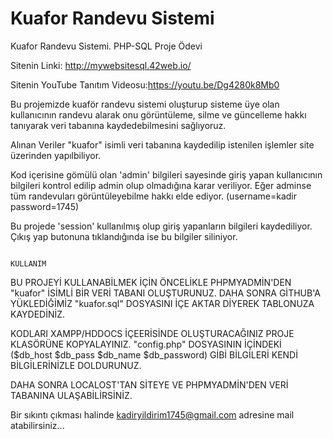 # Kuafor Randevu Sistemi
 Kuafor Randevu Sistemi. PHP-SQL Proje Ödevi
 
 Sitenin Linki: http://mywebsitesql.42web.io/
 
 Sitenin YouTube Tanıtım Videosu:https://youtu.be/Dg4280k8Mb0
 
 
 Bu projemizde kuaför randevu sistemi oluşturup sisteme üye olan kullanıcının randevu alarak onu görüntüleme, silme ve güncelleme hakkı tanıyarak veri tabanına kaydedebilmesini sağlıyoruz.
 
 
 Alınan Veriler "kuafor" isimli veri tabanına kaydedilip istenilen işlemler site üzerinden yapılbiliyor.
 
 
 Kod içerisine gömülü olan 'admin' bilgileri sayesinde giriş yapan kullanıcının bilgileri kontrol edilip admin olup olmadığına karar veriliyor. Eğer adminse tüm randevuları görüntüleyebilme hakkı elde ediyor.
 (username=kadir password=1745) 
 
 
 Bu projede 'session' kullanılmış olup giriş yapanların bilgileri kaydediliyor. Çıkış yap butonuna tıklandığında ise bu bilgiler siliniyor.
 
 
 
                                                                       KULLANIM
                                                                                 
                                                                                 
 BU PROJEYİ KULLANABİLMEK İÇİN ÖNCELİKLE PHPMYADMİN'DEN "kuafor" İSİMLİ BİR VERİ TABANI OLUŞTURUNUZ. DAHA SONRA GİTHUB'A YÜKLEDİĞİMİZ "kuafor.sql" DOSYASINI İÇE AKTAR DİYEREK TABLONUZA KAYDEDİNİZ.
 
 
 KODLARI XAMPP/HDDOCS İÇEERİSİNDE OLUŞTURACAĞINIZ PROJE KLASÖRÜNE KOPYALAYINIZ. "config.php" DOSYASININ İÇİNDEKİ  ($db_host $db_pass $db_name $db_password) GİBİ BİLGİLERİ KENDİ BİLGİLERİNİZLE DOLDURUNUZ.
 
 
 DAHA SONRA LOCALOST'TAN SİTEYE VE PHPMYADMİN'DEN VERİ TABANINA ULAŞABİLİRSİNİZ.
 
 
 Bir sıkıntı çıkması halinde kadiryildirim1745@gmail.com adresine mail atabilirsiniz...
 
 
 

